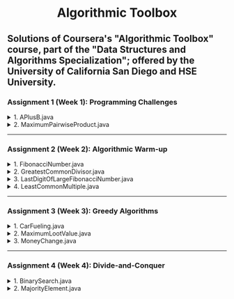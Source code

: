 <div width="100%" align="center"> <h1> Algorithmic Toolbox </h1> </div>

## Solutions of Coursera's "Algorithmic Toolbox" course, part of the "Data Structures and Algorithms Specialization"; offered by the University of California San Diego and HSE University. ##


### Assignment 1 (Week 1): Programming Challenges ###

<details>
<summary>1. APlusB.java</summary>
   
   + **Description**: Simple problem to go through the pipeline of reading the problem statement, designing an algorithm, implementing it, testing and debugging the program, and submitting it to the grading system.
     
   + **Input Format**: Integers a and b on the same line (separated by a space).
     
   + **Constraints**: 0 $\leq$ a; b $\leq$ 9
     
   + **Output Format**: The sum of a and b.
</details>


<details>
<summary>2. MaximumPairwiseProduct.java</summary>
   
   + **Description**: Given a sequence of non-negative integers a<sub>1</sub>, ..., a<sub>n</sub>, compute
     <div width="100%" align="center"> $\underset{{1 \leq i \neq j \leq n}}{max}$ a<sub>i</sub> $\cdot$ a<sub>j</sub> </div>
  Note that i and j should be different, though it may be the case that a<sub>i</sub> = a<sub>j</sub>.
     
   + **Input Format**: The first line contains an integer n. The next line contains n non-negative integers a<sub>1</sub>, ..., a<sub>n</sub> (separated by spaces).
     
   + **Constraints**: 2 $\leq$ n $\leq$ 2 · 10<sup>5</sup>; 0 $\leq$ a<sub>1</sub>, ..., a<sub>n</sub> $\leq$ 2 · 10<sup>5</sup>.
     
   + **Output Format**: The maximum pairwise product.
</details>

----

### Assignment 2 (Week 2): Algorithmic Warm-up ###

<details>
<summary>1. FibonacciNumber.java</summary>
   
   + **Description**: Recall the definition of Fibonacci sequence: F<sub>0</sub> = 0, F<sub>1</sub> = 1, and F<sub>i</sub> = F<sub>i-1</sub> + F<sub>i-2</sub> for 𝑖 $\geq$ 2. Given an integer 𝑛, find the 𝑛th Fibonacci number F<sub>n</sub>.
     
   + **Input Format**: The input consists of a single integer 𝑛.
     
   + **Constraints**: 0 $\leq$ 𝑛 $\leq$ 45.
     
   + **Output Format**: Output F<sub>n</sub>.
</details>


<details>
<summary>2. GreatestCommonDivisor.java</summary><br />
   
   + **Description**: The greatest common divisor GCD(𝑎, 𝑏) of two non-negative integers 𝑎 and 𝑏 (which are not both equal to 0) is the greatest integer 𝑑 that divides both 𝑎 and 𝑏. Implement the Euclidean algorithm for computing the greatest common divisor.

<div width="100%" align="center"> $GCD(1344, 217) = GCD(217, 42) = GCD(42, 7) = GCD(7, 0) = 7$ </div>
           
   Given two integers 𝑎 and 𝑏, find their greatest common divisor.
     
   + **Input Format**: The two integers 𝑎, 𝑏 are given in the same line separated by space.
     
   + **Constraints**: 1 $\leq$ 𝑎, 𝑏 $\leq$ 2 $\cdot$ 10<sup>9</sup>.
     
   + **Output Format**: Output $GCD(a, b)$.
</details>


<details>
<summary>3. LastDigitOfLargeFibonacciNumber.java</summary>
   
   + **Description**: Find the last digit of 𝑛-th Fibonacci number. As 𝑖 grows the 𝑖<sup>the</sup> iteration of the loop computes the sum of longer and longer numbers. Tip: store in 𝐹[𝑖] not the 𝑖th Fibonacci number itself, but just its last digit (that is, F<sub>i</sub> mod 10). Given an integer 𝑛, find the last digit of the 𝑛<sup>th</sup> Fibonacci number F<sub>n</sub> (that is, F<sub>n</sub> mod 10).
     
   + **Input Format**: The input consists of a single integer 𝑛.
     
   + **Constraints**: 0 $\leq$ 𝑛 $\leq$ 10<sup>7</sup>.
     
   + **Output Format**: Output the last digit of F<sub>n</sub>.
</details>


<details>
<summary>4. LeastCommonMultiple.java</summary>
   
   + **Description**: The least common multiple of two positive integers 𝑎 and 𝑏 is the least positive integer 𝑚 that is divisible by both 𝑎 and 𝑏. Given two integers 𝑎 and 𝑏, find their least common multiple.

<p width="100%" align="center"> <img width="347" alt="Equation" src="https://github.com/AfonsoBernardes/AlgorithmicToolbox/assets/84087794/28e888f6-1c2b-404b-b167-efb0623aea41"> </p>
     
   + **Input Format**: The two integers 𝑎 and 𝑏 are given in the same line separated by space.
     
   + **Constraints**: 1 $\leq$ 𝑎, 𝑏 $\leq$ 2 $\cdot$ 10<sup>9</sup>.
     
   + **Output Format**: Output the least common multiple of 𝑎 and 𝑏.
</details>

----

### Assignment 3 (Week 3): Greedy Algorithms ###

<details>
<summary>1. CarFueling.java</summary>
   
   + **Description**: We are going to travel to another city that is located 𝑑 miles away from your home city. We can travel at most 𝑚 miles on a full tank and you start with a full tank. Along your way, there are gas stations at distances stop<sub>1</sub>, stop<sub>2</sub>, . . . , stop<sub>n</sub> from your home city. What is the minimum number of refills needed?
     
   + **Input Format**: The first line contains an integer 𝑑. The second line contains an integer 𝑚. The third line specifies an integer 𝑛. Finally, the last line contains integers stop<sub>1</sub>, stop<sub>2</sub>, . . . , stop<sub>n</sub>
     
   + **Constraints**: 1 $\leq$ 𝑑 $\leq$ 10<sup>5</sup>; 1 $\leq$ 𝑚 $\leq$ 400; 1 $\leq$ 𝑛 $\leq$ 300; 0 $<$ stop<sub>1</sub> $<$ stop<sub>2</sub> $<$ · · · $<$ stop<sub>n</sub> $<$ 𝑚
     
   + **Output Format**: Assuming that the distance between the cities is 𝑑 miles, a car can travel at most 𝑚 miles on a full tank, and there are gas stations at distances stop<sub>1</sub>, stop<sub>2</sub>, . . . , stop<sub>n</sub> along the way, output the minimum number of refills needed. Assume that the car starts with a full tank. If it is not possible to reach the destination, output −1.
</details>


<details>
<summary>2. MaximumLootValue.java</summary><br />
   
   + **Description**: Implement an algorithm for the fractional knapsack problem to find the most valuable combination of items assuming that any fraction of a loot item can be put into a "bag".
     
   + **Input Format**: The first line of the input contains the number 𝑛 of items and the capacity 𝑊 of a knapsack. The next 𝑛 lines define the values and weights of the items. The 𝑖-th line contains integers v<sub>i</sub> and w<sub>i</sub> — the value and the weight of 𝑖-th item, respectively.
     
   + **Constraints**: 1 $\leq$ 𝑛 $\leq$ 10<sup>3</sup>, 0 $\leq$ 𝑊 $\leq$ 2 $\cdot$ 10<sup>6</sup>; 0 $\leq$ v<sub>i</sub> $\leq$ 2 · 10<sup>6</sup>, 0 $<$ w<sub>i</sub> $\leq$ 2 · 10<sup>6</sup> for all 1 $\leq$ 𝑖 $\leq$ 𝑛. All the numbers are integers.
     
   + **Output Format**: Output the maximal value of fractions of items that fit into the knapsack. The absolute value of the difference between the answer of your program and the optimal value should be at most 10<sup>-3</sup>. To ensure this, output your answer with at least four digits after the decimal point (otherwise your answer, while being computed correctly, can turn out to be wrong because of rounding issues).
</details>


<details>
<summary>3. MoneyChange.java</summary>
   
   + **Description**:  Design and implement an elementary greedy algorithm to find the minimum number of coins needed to change the input value (an integer) into coins with denominations 1, 5, and 10.
     
   + **Input Format**: The input consists of a single integer 𝑚.
     
   + **Constraints**: 1 $\leq$ 𝑚 $\leq$ 10<sup>3</sup>.
     
   + **Output Format**: Output the minimum number of coins with denominations 1, 5, 10 that changes 𝑚.
</details>

----

### Assignment 4 (Week 4): Divide-and-Conquer ###

<details>
<summary>1. BinarySearch.java</summary>
   
   + **Description**: implement the binary search algorithm that allows searching LIST very efficiently, provided that the list is sorted.
     
   + **Input Format**: The first line of the input contains an integer 𝑛 and a sequence a<sub>0</sub> $<$ a<sub>1</sub> $<$ . . . $<$ a<sub>n-1</sub> of 𝑛 pairwise distinct positive integers in increasing order. The next line contains an integer 𝑘 and 𝑘 positive integers b<sub>0</sub>, b<sub>1</sub>, . . . , b<sub>k-1</sub>.
     
   + **Constraints**: 1 $\leq$ 𝑛, 𝑘 $\leq$ 10<sup>4</sup>; 1 $\leq$ a<sub>i</sub> $\leq$ 10<sup>9</sup> for all 0 $\leq$ 𝑖 $<$ 𝑛; 1 $\leq$ b<sub>j</sub> $\leq$ 10<sup>9</sup> for all 0 $\leq$ 𝑗 $<$ 𝑘;
     
   + **Output Format**: For all 𝑖 from 0 to $𝑘−1$, output an index 0 $\leq$ 𝑗 $\leq$ $𝑛−1$ such that a<sub>j</sub> $=$ b<sub>i</sub> or −1 if there is no such index.
</details>


<details>
<summary>2. MajorityElement.java</summary><br />
   
   + **Description**: 
     
   + **Input Format**: 
     
   + **Constraints**: 
     
   + **Output Format**: 
</details>
